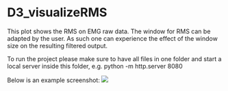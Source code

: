 # D3_visualizeRMS
This plot shows the RMS on EMG raw data. The window for RMS can be adapted by the user. As such one can experience the effect of the window size on the resulting filtered output.

To run the project please make sure to have all files in one folder and start a local server inside this folder, e.g. python -m http.server 8080

Below is an example screenshot:
![](https://github.com/benellinger/D3_visualizeRMS/example.PNG)
